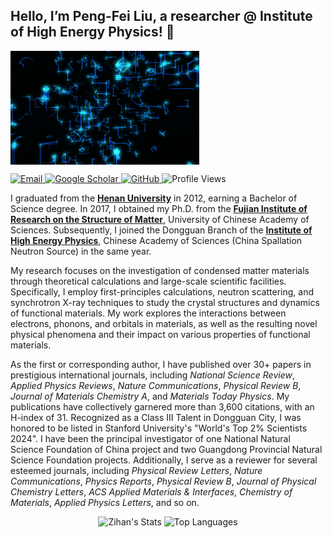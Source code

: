 ## Hello, I’m Peng-Fei Liu, a researcher @ Institute of High Energy Physics! 👋

<img align="center" alt="GIF" src="./hacker.gif" width="60%">

<a href="mailto:pfliu@ihep.ac.cn"> <img src="https://img.shields.io/badge/Email-pfliu@ihep.ac.cn-blue?style=flat-square&logo=email" alt="Email"> </a> 
<a href="https://scholar.google.com/citations?user=v0zhAS4AAAAJ&hl"> <img src="https://img.shields.io/badge/Google_Scholar-Peng_Fei_Liu-green?style=flat-square&logo=google-scholar" alt="Google Scholar"> </a> 
<a href="https://github.com/comatphys"> <img src="https://img.shields.io/badge/GitHub-comatphys-black?style=flat-square&logo=github" alt="GitHub"> </a> 
<img src="https://komarev.com/ghpvc/?username=comatphys&color=brightgreen&style=flat-square" alt="Profile Views">

I graduated from the [**Henan University**](https://www.henu.edu.cn/) in 2012, earning a Bachelor of Science degree. In 2017, I obtained my Ph.D. from the [**Fujian Institute of Research on the Structure of Matter**](https://fjirsm.cas.cn/), University of Chinese Academy of Sciences. Subsequently, I joined the Dongguan Branch of the [**Institute of High Energy Physics**](https://www.ihep.cas.cn/), Chinese Academy of Sciences (China Spallation Neutron Source) in the same year.


My research focuses on the investigation of condensed matter materials through theoretical calculations and large-scale scientific facilities. Specifically, I employ first-principles calculations, neutron scattering, and synchrotron X-ray techniques to study the crystal structures and dynamics of functional materials. My work explores the interactions between electrons, phonons, and orbitals in materials, as well as the resulting novel physical phenomena and their impact on various properties of functional materials.


As the first or corresponding author, I have published over 30+ papers in prestigious international journals, including *National Science Review*, *Applied Physics Reviews*, *Nature Communications*, *Physical Review B*, *Journal of Materials Chemistry A*, and *Materials Today Physics*. My publications have collectively garnered more than 3,600 citations, with an H-index of 31. Recognized as a Class III Talent in Dongguan City, I was honored to be listed in Stanford University's "World's Top 2% Scientists 2024". I have been the principal investigator of one National Natural Science Foundation of China project and two Guangdong Provincial Natural Science Foundation projects. Additionally, I serve as a reviewer for several esteemed journals, including *Physical Review Letters*, *Nature Communications*, *Physics Reports*, *Physical Review B*, *Journal of Physical Chemistry Letters*, *ACS Applied Materials & Interfaces*, *Chemistry of Materials*, *Applied Physics Letters*, and so on.


<div align="center">
  
![Zihan's Stats](https://github-readme-stats.vercel.app/api?username=comatphys&show_icons=true&theme=light&hide_border=true&count_private=true&bg_color=ffffff&text_color=333333&icon_color=0078d4)
![Top Languages](https://github-readme-stats.vercel.app/api/top-langs/?username=comatphys&theme=light&hide_border=true&bg_color=ffffff&text_color=333333&icon_color=0078d4)

</div>
